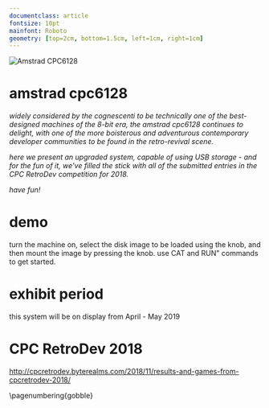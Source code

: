```yaml
---
documentclass: article
fontsize: 10pt
mainfont: Roboto
geometry: [top=2cm, bottom=1.5cm, left=1cm, right=1cm]
---
```

[cpc6128]: https://github.com/seclorum/timetron2019/raw/master/collection/cpc6128/cpc6128.png "Amstrad CPC6128"
![][cpc6128]

# amstrad cpc6128

*widely considered by the cognescenti to be technically one of the best-designed machines of the 8-bit era, the amstrad cpc6128 continues to delight, with one of the more boisterous and adventurous contemporary developer communities to be found in the retro-revival scene.*

*here we present an upgraded system, capable of using USB storage - and for the fun of it, we've filled the stick with all of the submitted entries in the CPC RetroDev competition for 2018.*

*have fun!*

# demo
turn the machine on, select the disk image to be loaded using the knob, and then mount the image by pressing the knob.  use CAT and RUN" commands to get started.

# exhibit period
this system will be on display from April - May 2019

# CPC RetroDev 2018 
http://cpcretrodev.byterealms.com/2018/11/results-and-games-from-cpcretrodev-2018/

\pagenumbering{gobble}
